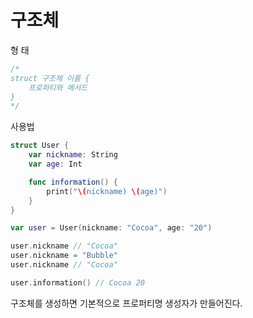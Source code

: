 # 구조체
형 태
```swift
/*
struct 구조체 이름 {
    프로퍼티와 메서드
}
*/
```

사용법
```swift
struct User {
    var nickname: String
    var age: Int

    func information() {
        print("\(nickname) \(age)")
    }
}

var user = User(nickname: "Cocoa", age: "20")

user.nickname // "Cocoa"
user.nickname = "Bubble"
user.nickname // "Cocoa"

user.information() // Cocoa 20
```
구조체를 생성하면 기본적으로 프로퍼티명 생성자가 만들어진다.